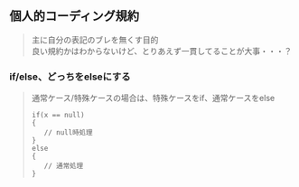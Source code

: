 ## 個人的コーディング規約
>主に自分の表記のブレを無くす目的  
>良い規約かはわからないけど、とりあえず一貫してることが大事・・・？  
### if/else、どっちをelseにする
>通常ケース/特殊ケースの場合は、特殊ケースをif、通常ケースをelse
>```
>if(x == null)
>{
>    // null時処理
>}
>else
>{
>    // 通常処理
>}
>```
